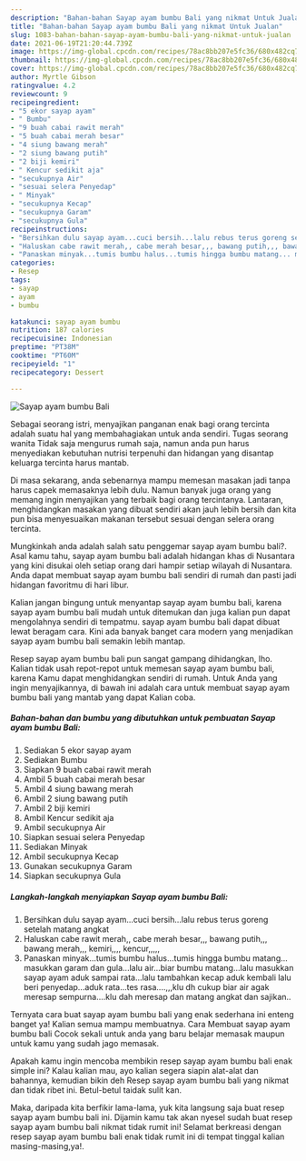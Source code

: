```yaml
---
description: "Bahan-bahan Sayap ayam bumbu Bali yang nikmat Untuk Jualan"
title: "Bahan-bahan Sayap ayam bumbu Bali yang nikmat Untuk Jualan"
slug: 1083-bahan-bahan-sayap-ayam-bumbu-bali-yang-nikmat-untuk-jualan
date: 2021-06-19T21:20:44.739Z
image: https://img-global.cpcdn.com/recipes/78ac8bb207e5fc36/680x482cq70/sayap-ayam-bumbu-bali-foto-resep-utama.jpg
thumbnail: https://img-global.cpcdn.com/recipes/78ac8bb207e5fc36/680x482cq70/sayap-ayam-bumbu-bali-foto-resep-utama.jpg
cover: https://img-global.cpcdn.com/recipes/78ac8bb207e5fc36/680x482cq70/sayap-ayam-bumbu-bali-foto-resep-utama.jpg
author: Myrtle Gibson
ratingvalue: 4.2
reviewcount: 9
recipeingredient:
- "5 ekor sayap ayam"
- " Bumbu"
- "9 buah cabai rawit merah"
- "5 buah cabai merah besar"
- "4 siung bawang merah"
- "2 siung bawang putih"
- "2 biji kemiri"
- " Kencur sedikit aja"
- "secukupnya Air"
- "sesuai selera Penyedap"
- " Minyak"
- "secukupnya Kecap"
- "secukupnya Garam"
- "secukupnya Gula"
recipeinstructions:
- "Bersihkan dulu sayap ayam...cuci bersih...lalu rebus terus goreng setelah matang angkat"
- "Haluskan cabe rawit merah,, cabe merah besar,,, bawang putih,,, bawang merah,,, kemiri,,,, kencur,,,,,"
- "Panaskan minyak...tumis bumbu halus...tumis hingga bumbu matang... masukkan garam dan gula...lalu air...biar bumbu matang...lalu masukkan sayap ayam aduk sampai rata...lalu tambahkan kecap aduk kembali lalu beri penyedap...aduk rata...tes rasa....,,,klu dh cukup biar air agak meresap sempurna....klu dah meresap dan matang angkat dan sajikan.."
categories:
- Resep
tags:
- sayap
- ayam
- bumbu

katakunci: sayap ayam bumbu 
nutrition: 187 calories
recipecuisine: Indonesian
preptime: "PT38M"
cooktime: "PT60M"
recipeyield: "1"
recipecategory: Dessert

---
```



![Sayap ayam bumbu Bali](https://img-global.cpcdn.com/recipes/78ac8bb207e5fc36/680x482cq70/sayap-ayam-bumbu-bali-foto-resep-utama.jpg)

Sebagai seorang istri, menyajikan panganan enak bagi orang tercinta adalah suatu hal yang membahagiakan untuk anda sendiri. Tugas seorang  wanita Tidak saja mengurus rumah saja, namun anda pun harus menyediakan kebutuhan nutrisi terpenuhi dan hidangan yang disantap keluarga tercinta harus mantab.

Di masa  sekarang, anda sebenarnya mampu memesan masakan jadi tanpa harus capek memasaknya lebih dulu. Namun banyak juga orang yang memang ingin menyajikan yang terbaik bagi orang tercintanya. Lantaran, menghidangkan masakan yang dibuat sendiri akan jauh lebih bersih dan kita pun bisa menyesuaikan makanan tersebut sesuai dengan selera orang tercinta. 



Mungkinkah anda adalah salah satu penggemar sayap ayam bumbu bali?. Asal kamu tahu, sayap ayam bumbu bali adalah hidangan khas di Nusantara yang kini disukai oleh setiap orang dari hampir setiap wilayah di Nusantara. Anda dapat membuat sayap ayam bumbu bali sendiri di rumah dan pasti jadi hidangan favoritmu di hari libur.

Kalian jangan bingung untuk menyantap sayap ayam bumbu bali, karena sayap ayam bumbu bali mudah untuk ditemukan dan juga kalian pun dapat mengolahnya sendiri di tempatmu. sayap ayam bumbu bali dapat dibuat lewat beragam cara. Kini ada banyak banget cara modern yang menjadikan sayap ayam bumbu bali semakin lebih mantap.

Resep sayap ayam bumbu bali pun sangat gampang dihidangkan, lho. Kalian tidak usah repot-repot untuk memesan sayap ayam bumbu bali, karena Kamu dapat menghidangkan sendiri di rumah. Untuk Anda yang ingin menyajikannya, di bawah ini adalah cara untuk membuat sayap ayam bumbu bali yang mantab yang dapat Kalian coba.

<!--inarticleads1-->

##### Bahan-bahan dan bumbu yang dibutuhkan untuk pembuatan Sayap ayam bumbu Bali:

1. Sediakan 5 ekor sayap ayam
1. Sediakan  Bumbu
1. Siapkan 9 buah cabai rawit merah
1. Ambil 5 buah cabai merah besar
1. Ambil 4 siung bawang merah
1. Ambil 2 siung bawang putih
1. Ambil 2 biji kemiri
1. Ambil  Kencur sedikit aja
1. Ambil secukupnya Air
1. Siapkan sesuai selera Penyedap
1. Sediakan  Minyak
1. Ambil secukupnya Kecap
1. Gunakan secukupnya Garam
1. Siapkan secukupnya Gula




<!--inarticleads2-->

##### Langkah-langkah menyiapkan Sayap ayam bumbu Bali:

1. Bersihkan dulu sayap ayam...cuci bersih...lalu rebus terus goreng setelah matang angkat
1. Haluskan cabe rawit merah,, cabe merah besar,,, bawang putih,,, bawang merah,,, kemiri,,,, kencur,,,,,
1. Panaskan minyak...tumis bumbu halus...tumis hingga bumbu matang... masukkan garam dan gula...lalu air...biar bumbu matang...lalu masukkan sayap ayam aduk sampai rata...lalu tambahkan kecap aduk kembali lalu beri penyedap...aduk rata...tes rasa....,,,klu dh cukup biar air agak meresap sempurna....klu dah meresap dan matang angkat dan sajikan..




Ternyata cara buat sayap ayam bumbu bali yang enak sederhana ini enteng banget ya! Kalian semua mampu membuatnya. Cara Membuat sayap ayam bumbu bali Cocok sekali untuk anda yang baru belajar memasak maupun untuk kamu yang sudah jago memasak.

Apakah kamu ingin mencoba membikin resep sayap ayam bumbu bali enak simple ini? Kalau kalian mau, ayo kalian segera siapin alat-alat dan bahannya, kemudian bikin deh Resep sayap ayam bumbu bali yang nikmat dan tidak ribet ini. Betul-betul taidak sulit kan. 

Maka, daripada kita berfikir lama-lama, yuk kita langsung saja buat resep sayap ayam bumbu bali ini. Dijamin kamu tak akan nyesel sudah buat resep sayap ayam bumbu bali nikmat tidak rumit ini! Selamat berkreasi dengan resep sayap ayam bumbu bali enak tidak rumit ini di tempat tinggal kalian masing-masing,ya!.

